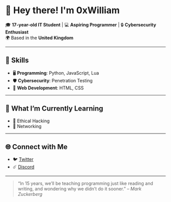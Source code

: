 # 👋 Hey there! I'm **0xWilliam** 

🎓 **17-year-old IT Student** | 💻 **Aspiring Programmer** | 🔒 **Cybersecurity Enthusiast**  
🌍 Based in the **United Kingdom**

---

## 🔧 **Skills**  
- 🖥️ **Programming**: Python, JavaScript, Lua  
- 🛡️ **Cybersecurity**: Penetration Testing
- 📱 **Web Development**: HTML, CSS

---

## 🌱 **What I’m Currently Learning**  
- 🧬 Ethical Hacking  
- 📡 Networking

---

## 🌐 **Connect with Me**  
- 🐦 [Twitter](https://x.com/williamlukz)  
- ☄️ [Discord](@williamlukz)  

---

> “In 15 years, we’ll be teaching programming just like reading and writing, and wondering why we didn’t do it sooner.” – _Mark Zuckerberg_
